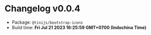 # Changelog v0.0.4

- Package: `@tinijs/bootstrap-icons`
- Build time: **Fri Jul 21 2023 16:25:59 GMT+0700 (Indochina Time)**

